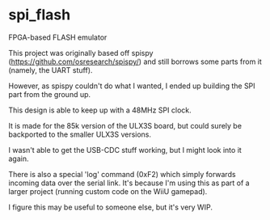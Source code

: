 # spi_flash
FPGA-based FLASH emulator

This project was originally based off spispy (https://github.com/osresearch/spispy/) and still borrows some parts from it (namely, the UART stuff).

However, as spispy couldn't do what I wanted, I ended up building the SPI part from the ground up.

This design is able to keep up with a 48MHz SPI clock.

It is made for the 85k version of the ULX3S board, but could surely be backported to the smaller ULX3S versions.

I wasn't able to get the USB-CDC stuff working, but I might look into it again.

There is also a special 'log' command (0xF2) which simply forwards incoming data over the serial link. It's because I'm using this as part of a larger project (running custom code on the WiiU gamepad).

I figure this may be useful to someone else, but it's very WIP.
